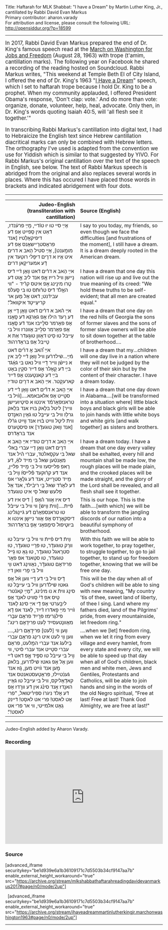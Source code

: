 <html>
<head></head>
<body>
Title: Haftarah for MLK Shabbat: "I have a Dream" by Martin Luther King, Jr., cantillated by Rabbi David Evan Markus<br />
Primary contributor: aharon.varady<br />
For attribution and license, please consult the following URL: <a href="http://opensiddur.org/?p=18599">http://opensiddur.org/?p=18599</a>
<p />
<hr />

<div class="english" style="font-size: 1.2em;">
In 2017, Rabbi David Evan Markus prepared the end of Dr. King's famous speech read at the <a href="https://en.wikipedia.org/wiki/March_on_Washington_for_Jobs_and_Freedom">March on Washington for Jobs and Freedom</a> (August 28, 1963) with trope (t'amim, cantillation marks). The following year on Facebook he shared a recording of the reading hosted on Soundcloud. Rabbi Markus writes, "This weekend at Temple Beth El of City Island, I offered the end of Dr. King's 1963 "<a href="https://www.archives.gov/files/press/exhibits/dream-speech.pdf">I Have a Dream</a>" speech, which I set to haftarah trope because I hold Dr. King to be a prophet. When my community applauded, I offered President Obama's response, 'Don't clap: vote.' And do more than vote: organize, donate, volunteer, help, heal, advocate. Only then, in Dr. King's words quoting Isaiah 40:5, will 'all flesh see it together.'"

In transcribing Rabbi Markus's cantillation into digital text, I had to Hebraicize the English text since Hebrew cantillation diacritical marks can only be combined with Hebrew letters. The orthography I've used is adapted from the convention we use for Yiddish which is similar to that suggested by YIVO. For Rabbi Markus's original cantillation over the text of the speech in English, see below. The text of Rabbi Markus speech is abridged from the original and also replaces several words in places. Where this has occured I have placed those words in brackets and indicated abridgement with four dots.
</div>

<hr />

<table style="margin-left: auto;margin-right: auto;" class="draggable">
<thead><tr><th id="x" style="text-align: right;">Judeo-English (transliteration with cantillation)</th><th style="text-align: left;">Source (English)</th></tr></thead>
<tbody>
<tr>
<td style="vertical-align:top;" width="46%">
<div class="judeo-english"><span lang="he">
א֤ײַ סײ טוּ יוּ טו֨דײ, מ֣ײַ פרע֔נדז, דֿאַט אין ס֥פּײַט אָפ דֿע דיפיקאָל֖טיז [אנד פראָסטר֥ײשאָנס אָפ דֿע מומ֑ענט], א֥ײַ סטיל ה֖אב א דרים׃ איט א֧יז א דר֛ים דיפּ֥לי רוט֖עד אין דֿ֥ע אמעריק֖אן דרים׃
</span></div></td>

<td style="vertical-align:top;"><div class="english">
I say to you today, my friends, so even though we face the difficulties [and frustrations of the moment], I still have a dream. It is a dream deeply rooted in the American dream.
</div></td></tr>


<tr><td style="vertical-align:top;" width="46%">
<div class="judeo-english"><span lang="he">
אײַ ה֤אב א דר֨ים דֿאט װ֣אָן ד֔ײ דֿיס נ֥ײשן װיל רײַז אָ֖פּ אנד ליב אָ֑וט דֿע ט֧רוּ מינ֣ינג אָפ איטס קר֗יד - "װי האָ֤לד דֿיס טר֨וּתֿס טוּ בּי ס֣עלפ עביד֔נט; דֿאט א֥ל מ֖ען אר קריעֶײט֥ד איקװאל"׃
</span></div></td>

<td style="vertical-align:top;"><div class="english">
I have a dream that one day this nation will rise up and live out the true meaning of its creed: "We hold these truths to be self-evident; that all men are created equal."
</div></td></tr>


<tr><td style="vertical-align:top;" width="46%">
<div class="judeo-english"><span lang="he">
אײַ ה֨אב א דר֜ים דֿאט װ֧אָן ד֛ײ אָן דֿע ר֥עד הילז אָפ גֿאָרגֿ֖א דֿע ס֣אָנז אָפ פאָרמר סל֑ײבז אנד דֿע ס֤אָנז אָפ פאָרמר סל֣ײב אָװנרז װיל בּי ע֥ײבּל טוּ ס֖יט דאָװן טוּג֑עדֿר אַת א ט֖ײבּל אַפ בּראָדֿרהוּד׃
</span></div></td>

<td style="vertical-align:top;"><div class="english">
I have a dream that one day on the red hills of Georgia the sons of former slaves and the sons of former slave owners will be able to sit down together at the table of brotherhood....
</div></td></tr>


<tr><td style="vertical-align:top;" width="46%">
<div class="judeo-english"><span lang="he">
אײַ ה֠אב א֣ דר֡ים דֿאט מ֨ײַ...שֿילדר֜ען װיל װ֣אָן ד֗ײ ל֤יב אין א נײש֨ן װײר דֿ֣ײ װיל נאט בּי גֿאָ֔גֿד בּײַ דֿע ק֥אָלר אָפ דֿײר סק֖ין בּאָט בּײַ דֿע קאנט֣ענט אָפ דֿײר קארעק֑טר. אײַ ה֥אב א דר֖ים טודײ׃
</span></div></td>

<td style="vertical-align:top;"><div class="english">
I have a dream that my...children will one day live in a nation where they will not be judged by the color of their skin but by the content of their character. I have a dream today. 
</div></td></tr>


<tr><td style="vertical-align:top;" width="46%">
<div class="judeo-english"><span lang="he">
אײַ ה֣אב א דר֞ים דֿאט װ֣אָן ד֡ײ דֿע סט֣ײט אָפ אלאבּאמא....[װ֨יל בּי טראנזפאָרמ֜ד אינטוּ א סיט֧יועײשן װײר] ליטל בּל֛אק בּױז אנד  בּל֥אק גרל֖ז װיל בּי עײבּ֥ל טוּ גֿאָין האנ֑דס װיתֿ ליט֤ל װײַט בּ֨ױז אנד װ֣ײַט גר֔לז [אנד װ֥אק טוגעדֿ֖ר] אז סיסט֥ערס אנד בּראָדֿרס׃
</span></div></td>

<td style="vertical-align:top;"><div class="english">
I have a dream that one day down in Alabama....[will be transformed into a situation where] little black boys and black girls will be able to join hands with little white boys and white girls [and walk together] as sisters and brothers.
</div></td></tr>


<tr><td style="vertical-align:top;" width="46%">
<div class="judeo-english"><span lang="he">
אײַ ה֥אב א דר֖ים טודײ׃ אײַ ה֧אב א דר֛ים דֿאט װ֥אָן ד֖ײ עברי ב֥אלי שאל בּי עקס֑אלטד, עברי ה֨יל אנד מאָנט֜ען שאל בּי מײד לאָ֗, דֿע ר֤אפ פּלײסעז װיל בּי מ֣ײד פּל֔ײן, אנד דֿע קר֨וּקעד פּ֡לײסז֜ װ֥יל בּי מ֖ײד סטר֑ײט, אנד דֿע גל֤אָרי אפ דֿע לאָר֨ד שאל בּ֣י ריב֔ילד, אנד א֥ל פלעש שאל ס֖י איט טוגעדֿר׃
</span></div></td>

<td style="vertical-align:top;"><div class="english">
I have a dream today. I have a dream that one day every valley shall be exhalted, every hill and mountain shall be made low, the rough places will be made plain, and the crooked places will be made straight, and the glory of the Lord shall be revealed, and all flesh shall see it together.
</div></td></tr>


<tr><td style="vertical-align:top;" width="46%">
<div class="judeo-english"><span lang="he">
דֿיס איז אָװר ה֡אָפּ ׀ דֿיס איז דֿע פ֗ײתֿ....[װיתֿ װ֤ישֿ] װי װיל בּי עײבּ֨ל טוּ טראנספאָר֔ם דֿע גֿײנ֥גלינג דיסקאָר֖דס אָפ אָװר נײש֑ן אינטוּ א בּיוּט֧יפוּל סימ֛פאָני אָפ֖ בּראָדֿרהוּד׃ 
</span></div></td>

<td style="vertical-align:top;"><div class="english">
This is our hope. This is the faith....[with which] we will be able to transform the jangling discords of our nation into a beautiful symphony of brotherhood.
</div></td></tr>


<tr><td style="vertical-align:top;" width="46%">
<div class="judeo-english"><span lang="he">
װ֤יתֿ דֿיס פ֨ײתֿ װי װיל בּ֣י עײבּל טוּ װר֥ק טוּגעדֿ֖ר, טוּ פּר֥ײ טוּגעדֿ֑ר, טוּ סטר֧אגל טוּגעדֿ֛ר, טוּ ג֥אָ טוּ גֿ֖ײל טוגעדֿר, טוּ סט֥אנד אפּ פאָר פרידאָם טוגעדֿ֑ר, נאָװינ֥ג דֿאט װ֖י װיל בּי פ֥רי װאן דײ׃
</span></div></td>

<td style="vertical-align:top;"><div class="english">
With this faith we will be able to work together, to pray together, to struggle together, to go to jail together, to stand up for freedom together, knowing that we will be free one day.
</div></td></tr>


<tr><td style="vertical-align:top;" width="46%">
<div class="judeo-english"><span lang="he">
דֿ֣יס װיל בּי דֿע ד֣ײ װען א֨ל אָפ גאטז שֿילד֜רען װיל בּי עײבּ֣ל טוּ סינ֣ג װיתֿ א נוּ מינ֗ינג, "מ֤ײַ קאנ֨טרי ט֣יס אפ דֿי֔ ס֥װיט לאנ֖ד אָפ ליבּ֑ערטי אָפ דֿ֖י אײַ סינג׃ ל֤אנד װ֨ײר מײַ פ֣אדֿרז ד֔ײַד, ל֥אנד אפ דֿ֖א פּילג֥רימז פּר֑ײַד פראָם עב֧רי מאָװנ֛טעסײַד ל֥עט פריד֖אָם רינג"׃
</span></div></td>

<td style="vertical-align:top;"><div class="english">
This will be the day when all of God's children will be able to sing with new meaning, "My country 'tis of thee, sweet land of liberty, of thee I sing. Land where my fathers died, land of the Pilgrims' pride, from every mountainside, let freedom ring."
</div></td></tr>


<tr><td style="vertical-align:top;" width="46%">
<div class="judeo-english"><span lang="he">
....װ֤ען װי [ל֨עט] פריד֣אָם רינ֔ג, װען װ֥י לעט איט רינ֖ג פראָם עברי ב֥ילעגֿ אנד עברי המ֑לעט, פראָם עברי סט֤ײט אנד עברי ס֨יטי, װי װ֣יל בּי עײבּ֔ל טוּ ספּ֧יד אָ֣פּ דֿאט ד֗ײ װען א֤ל אָפ גאטז שֿיל֨דרען, בּלאק מ֣ען אנד װ֔ײַט מען, גֿ֣וּז אנד גֿענ֔טײַלז, פּראָט֥עסטאנטס אנד קאדֿ֖אָליקס,  װיל בּי עײבּ֥ל טוּ גֿאָײן האנ֑דז א֣נד סינ֡ג אין דֿע װר֣דז אָפ דֿע אָלד ניגרוֹ ספּיר֗יטוּאל, "פרי א֥ט לאסט! פרי אט לאס֖ט! דֿײנק ג֥אָט אלמײטי, װי אר פרי אט לאסט!"׃
</span></div></td>

<td style="vertical-align:top;"><div class="english">
....when we [let] freedom ring, when we let it ring from every village and every hamlet, from every state and every city, we will be able to speed up that day when all of God's children, black men and white men, Jews and Gentiles, Protestants and Catholics, will be able to join hands and sing in the words of the old Negro spiritual, "Free at last! Free at last! Thank God Almighty, we are free at last!"
</div>
</td></tr></tbody></table>

<hr />

Judeo-English added by Aharon Varady.

<h3>Recording</h3>

<iframe width="100%" height="300" scrolling="no" frameborder="no" allow="autoplay" src="https://w.soundcloud.com/player/?url=https%3A//api.soundcloud.com/tracks/383436656&color=%23ff5500&auto_play=false&hide_related=false&show_comments=true&show_user=true&show_reposts=false&show_teaser=true&visual=true"></iframe>

<h3>Source</h3>

[advanced_iframe securitykey="be1d939e6a1b36109171c7d5503b34cf9147aa7b" enable_external_height_workaround="true" src="https://archive.org/stream/mlkshabbathaftarahreadingdavidevanmarkus2017#page/n0/mode/2up"]

&nbsp;
[advanced_iframe securitykey="be1d939e6a1b36109171c7d5503b34cf9147aa7b" enable_external_height_workaround="true" src="https://archive.org/stream/ihaveadreammartinlutherkingjr.marchonwashington1963#page/n0/mode/2up"]

<hr />

&nbsp;
</body>
</html>